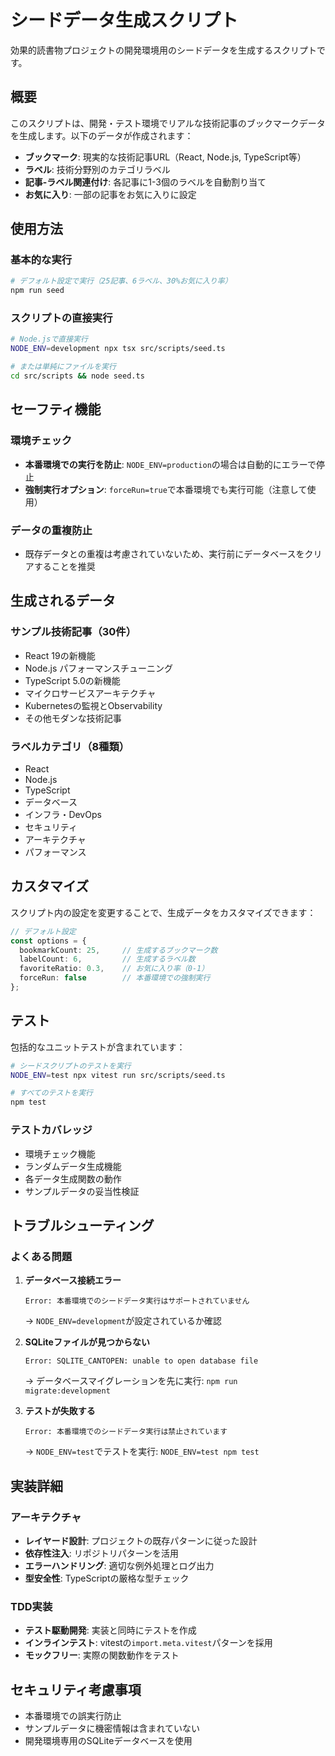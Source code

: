 # シードデータ生成スクリプト

効果的読書物プロジェクトの開発環境用のシードデータを生成するスクリプトです。

## 概要

このスクリプトは、開発・テスト環境でリアルな技術記事のブックマークデータを生成します。以下のデータが作成されます：

- **ブックマーク**: 現実的な技術記事URL（React, Node.js, TypeScript等）
- **ラベル**: 技術分野別のカテゴリラベル
- **記事-ラベル関連付け**: 各記事に1-3個のラベルを自動割り当て
- **お気に入り**: 一部の記事をお気に入りに設定

## 使用方法

### 基本的な実行

```bash
# デフォルト設定で実行（25記事、6ラベル、30%お気に入り率）
npm run seed
```

### スクリプトの直接実行

```bash
# Node.jsで直接実行
NODE_ENV=development npx tsx src/scripts/seed.ts

# または単純にファイルを実行
cd src/scripts && node seed.ts
```

## セーフティ機能

### 環境チェック
- **本番環境での実行を防止**: `NODE_ENV=production`の場合は自動的にエラーで停止
- **強制実行オプション**: `forceRun=true`で本番環境でも実行可能（注意して使用）

### データの重複防止
- 既存データとの重複は考慮されていないため、実行前にデータベースをクリアすることを推奨

## 生成されるデータ

### サンプル技術記事（30件）
- React 19の新機能
- Node.js パフォーマンスチューニング
- TypeScript 5.0の新機能
- マイクロサービスアーキテクチャ
- Kubernetesの監視とObservability
- その他モダンな技術記事

### ラベルカテゴリ（8種類）
- React
- Node.js  
- TypeScript
- データベース
- インフラ・DevOps
- セキュリティ
- アーキテクチャ
- パフォーマンス

## カスタマイズ

スクリプト内の設定を変更することで、生成データをカスタマイズできます：

```typescript
// デフォルト設定
const options = {
  bookmarkCount: 25,     // 生成するブックマーク数
  labelCount: 6,         // 生成するラベル数
  favoriteRatio: 0.3,    // お気に入り率（0-1）
  forceRun: false        // 本番環境での強制実行
};
```

## テスト

包括的なユニットテストが含まれています：

```bash
# シードスクリプトのテストを実行
NODE_ENV=test npx vitest run src/scripts/seed.ts

# すべてのテストを実行
npm test
```

### テストカバレッジ
- 環境チェック機能
- ランダムデータ生成機能
- 各データ生成関数の動作
- サンプルデータの妥当性検証

## トラブルシューティング

### よくある問題

1. **データベース接続エラー**
   ```
   Error: 本番環境でのシードデータ実行はサポートされていません
   ```
   → `NODE_ENV=development`が設定されているか確認

2. **SQLiteファイルが見つからない**
   ```
   Error: SQLITE_CANTOPEN: unable to open database file
   ```
   → データベースマイグレーションを先に実行: `npm run migrate:development`

3. **テストが失敗する**
   ```
   Error: 本番環境でのシードデータ実行は禁止されています
   ```
   → `NODE_ENV=test`でテストを実行: `NODE_ENV=test npm test`

## 実装詳細

### アーキテクチャ
- **レイヤード設計**: プロジェクトの既存パターンに従った設計
- **依存性注入**: リポジトリパターンを活用
- **エラーハンドリング**: 適切な例外処理とログ出力
- **型安全性**: TypeScriptの厳格な型チェック

### TDD実装
- **テスト駆動開発**: 実装と同時にテストを作成
- **インラインテスト**: vitestの`import.meta.vitest`パターンを採用
- **モックフリー**: 実際の関数動作をテスト

## セキュリティ考慮事項

- 本番環境での誤実行防止
- サンプルデータに機密情報は含まれていない
- 開発環境専用のSQLiteデータベースを使用